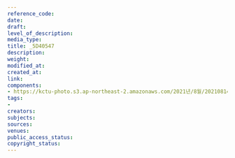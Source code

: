 ```yaml
---
reference_code: 
date: 
draft: 
level_of_description: 
media_type: 
title: _5D40547
description: 
weight: 
modified_at: 
created_at: 
link: 
components:
- https://kctu-photo.s3.ap-northeast-2.amazonaws.com/2021년/8월/20210814_8.15+전국노동자대회/_5D40547.JPG
tags:
- 
creators: 
subjects: 
sources: 
venues: 
public_access_status: 
copyright_status: 
---
```

